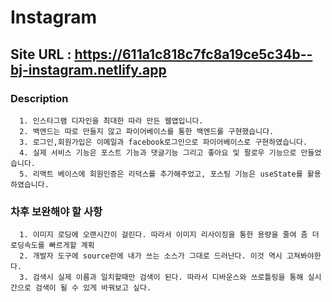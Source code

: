 # Instagram

## Site URL : https://611a1c818c7fc8a19ce5c34b--bj-instagram.netlify.app

### Description
~~~
  1. 인스타그램 디자인을 최대한 따라 만든 웹앱입니다.
  2. 백엔드는 따로 만들지 않고 파이어베이스를 통한 백엔드를 구현했습니다.
  3. 로그인,회원가입은 이메일과 facebook로그인으로 파이어베이스로 구현하였습니다.
  4. 실제 서비스 기능은 포스트 기능과 댓글기능 그리고 좋아요 및 팔로우 기능으로 만들었습니다.
  5. 리액트 베이스에 회원인증은 리덕스를 추가해주었고, 포스팅 기능은 useState를 활용하였습니다.
~~~

### 차후 보완해야 할 사항
~~~
  1. 이미지 로딩에 오랜시간이 걸린다. 따라서 이미지 리사이징을 통한 용량을 줄여 좀 더 로딩속도를 빠르게할 계획
  2. 개발자 도구에 source란에 내가 쓰는 소스가 그대로 드러난다. 이것 역시 고쳐봐야한다.
  3. 검색시 실제 이름과 일치할때만 검색이 된다. 따라서 디바운스와 쓰로틀링을 통해 실시간으로 검색이 될 수 있게 바꿔보고 싶다.
~~~

